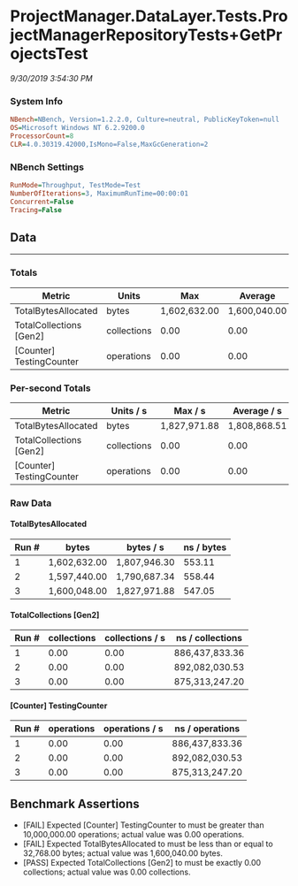 ﻿# ProjectManager.DataLayer.Tests.ProjectManagerRepositoryTests+GetProjectsTest
_9/30/2019 3:54:30 PM_
### System Info
```ini
NBench=NBench, Version=1.2.2.0, Culture=neutral, PublicKeyToken=null
OS=Microsoft Windows NT 6.2.9200.0
ProcessorCount=8
CLR=4.0.30319.42000,IsMono=False,MaxGcGeneration=2
```

### NBench Settings
```ini
RunMode=Throughput, TestMode=Test
NumberOfIterations=3, MaximumRunTime=00:00:01
Concurrent=False
Tracing=False
```

## Data
-------------------

### Totals
|          Metric |           Units |             Max |         Average |             Min |          StdDev |
|---------------- |---------------- |---------------- |---------------- |---------------- |---------------- |
|TotalBytesAllocated |           bytes |    1,602,632.00 |    1,600,040.00 |    1,597,440.00 |        2,596.01 |
|TotalCollections [Gen2] |     collections |            0.00 |            0.00 |            0.00 |            0.00 |
|[Counter] TestingCounter |      operations |            0.00 |            0.00 |            0.00 |            0.00 |

### Per-second Totals
|          Metric |       Units / s |         Max / s |     Average / s |         Min / s |      StdDev / s |
|---------------- |---------------- |---------------- |---------------- |---------------- |---------------- |
|TotalBytesAllocated |           bytes |    1,827,971.88 |    1,808,868.51 |    1,790,687.34 |       18,659.37 |
|TotalCollections [Gen2] |     collections |            0.00 |            0.00 |            0.00 |            0.00 |
|[Counter] TestingCounter |      operations |            0.00 |            0.00 |            0.00 |            0.00 |

### Raw Data
#### TotalBytesAllocated
|           Run # |           bytes |       bytes / s |      ns / bytes |
|---------------- |---------------- |---------------- |---------------- |
|               1 |    1,602,632.00 |    1,807,946.30 |          553.11 |
|               2 |    1,597,440.00 |    1,790,687.34 |          558.44 |
|               3 |    1,600,048.00 |    1,827,971.88 |          547.05 |

#### TotalCollections [Gen2]
|           Run # |     collections | collections / s |ns / collections |
|---------------- |---------------- |---------------- |---------------- |
|               1 |            0.00 |            0.00 |  886,437,833.36 |
|               2 |            0.00 |            0.00 |  892,082,030.53 |
|               3 |            0.00 |            0.00 |  875,313,247.20 |

#### [Counter] TestingCounter
|           Run # |      operations |  operations / s | ns / operations |
|---------------- |---------------- |---------------- |---------------- |
|               1 |            0.00 |            0.00 |  886,437,833.36 |
|               2 |            0.00 |            0.00 |  892,082,030.53 |
|               3 |            0.00 |            0.00 |  875,313,247.20 |


## Benchmark Assertions

* [FAIL] Expected [Counter] TestingCounter to must be greater than 10,000,000.00 operations; actual value was 0.00 operations.
* [FAIL] Expected TotalBytesAllocated to must be less than or equal to 32,768.00 bytes; actual value was 1,600,040.00 bytes.
* [PASS] Expected TotalCollections [Gen2] to must be exactly 0.00 collections; actual value was 0.00 collections.

